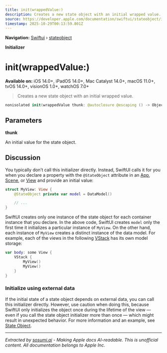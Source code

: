 ```yaml
---
title: init(wrappedValue:)
description: Creates a new state object with an initial wrapped value.
source: https://developer.apple.com/documentation/swiftui/stateobject/init(wrappedvalue:)
timestamp: 2025-10-29T00:13:59.801Z
---
```


**Navigation:** [Swiftui](/documentation/swiftui) › [stateobject](/documentation/swiftui/stateobject)

**Initializer**

# init(wrappedValue:)

**Available on:** iOS 14.0+, iPadOS 14.0+, Mac Catalyst 14.0+, macOS 11.0+, tvOS 14.0+, visionOS 1.0+, watchOS 7.0+

> Creates a new state object with an initial wrapped value.

```swift
nonisolated init(wrappedValue thunk: @autoclosure @escaping () -> ObjectType)
```

## Parameters

**thunk**

An initial value for the state object.



## Discussion

You typically don’t call this initializer directly. Instead, SwiftUI calls it for you when you declare a property with the `@StateObject` attribute in an [App](/documentation/swiftui/app), [Scene](/documentation/swiftui/scene), or [View](/documentation/swiftui/view) and provide an initial value:

```swift
struct MyView: View {
    @StateObject private var model = DataModel()

    // ...
}
```

SwiftUI creates only one instance of the state object for each container instance that you declare. In the above code, SwiftUI creates `model` only the first time it initializes a particular instance of `MyView`. On the other hand, each instance of `MyView` creates a distinct instance of the data model. For example, each of the views in the following [VStack](/documentation/swiftui/vstack) has its own model storage:

```swift
var body: some View {
    VStack {
        MyView()
        MyView()
    }
}
```

### Initialize using external data

If the initial state of a state object depends on external data, you can call this initializer directly. However, use caution when doing this, because SwiftUI only initializes the object once during the lifetime of the view — even if you call the state object initializer more than once — which might result in unexpected behavior. For more information and an example, see [State Object](/documentation/swiftui/stateobject).

---

*Extracted by [sosumi.ai](https://sosumi.ai) - Making Apple docs AI-readable.*
*This is unofficial content. All documentation belongs to Apple Inc.*
